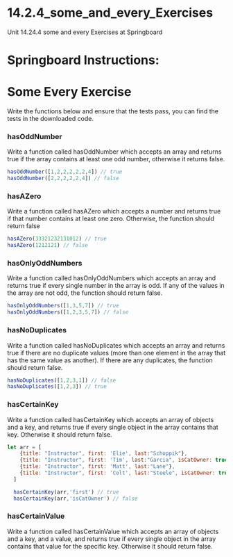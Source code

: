 # 14.2.4_some_and_every_Exercises
Unit 14.24.4 some and every Exercises at Springboard

# Springboard Instructions:
# ****Some Every Exercise****

Write the functions below and ensure that the tests pass, you can find the tests in the downloaded code.

### **hasOddNumber**

Write a function called hasOddNumber which accepts an array and returns true if the array contains at least one odd number, otherwise it returns false.

```jsx
hasOddNumber([1,2,2,2,2,2,4]) // true
hasOddNumber([2,2,2,2,2,4]) // false
```

### **hasAZero**

Write a function called hasAZero which accepts a number and returns true if that number contains at least one zero. Otherwise, the function should return false

```jsx
hasAZero(33321232131012) // true
hasAZero(1212121) // false
```

### **hasOnlyOddNumbers**

Write a function called hasOnlyOddNumbers which accepts an array and returns true if every single number in the array is odd. If any of the values in the array are not odd, the function should return false.

```jsx
hasOnlyOddNumbers([1,3,5,7]) // true
hasOnlyOddNumbers([1,2,3,5,7]) // false
```

### **hasNoDuplicates**

Write a function called hasNoDuplicates which accepts an array and returns true if there are no duplicate values (more than one element in the array that has the same value as another). If there are any duplicates, the function should return false.

```jsx
hasNoDuplicates([1,2,3,1]) // false
hasNoDuplicates([1,2,3]) // true
```

### **hasCertainKey**

Write a function called hasCertainKey which accepts an array of objects and a key, and returns true if every single object in the array contains that key. Otherwise it should return false.

```jsx
let arr = [
    {title: "Instructor", first: 'Elie', last:"Schoppik"},
    {title: "Instructor", first: 'Tim', last:"Garcia", isCatOwner: true},
    {title: "Instructor", first: 'Matt', last:"Lane"},
    {title: "Instructor", first: 'Colt', last:"Steele", isCatOwner: true}
  ]

  hasCertainKey(arr,'first') // true
  hasCertainKey(arr,'isCatOwner') // false
```

### **hasCertainValue**

Write a function called hasCertainValue which accepts an array of objects and a key, and a value, and returns true if every single object in the array contains that value for the specific key. Otherwise it should return false.
